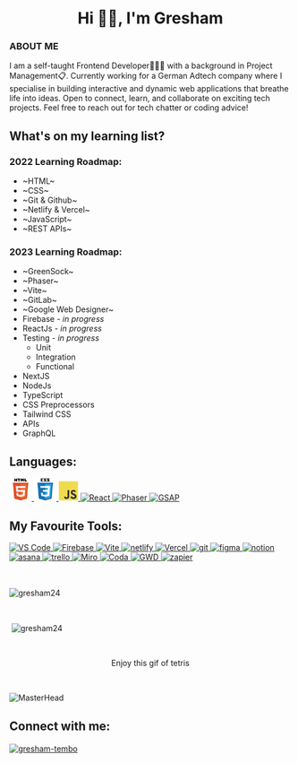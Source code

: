 <h1 align="center">Hi 👋🏾, I'm Gresham</h1>

### **ABOUT ME**

I am a self-taught Frontend Developer👨🏾‍💻 with a background in Project Management📋. Currently working for a German Adtech company where I specialise in building interactive and dynamic web applications that breathe life into ideas. Open to connect, learn, and collaborate on exciting tech projects. Feel free to reach out for tech chatter or coding advice!


## **What's on my learning list?**

### 2022 Learning Roadmap:

- ~HTML~
- ~CSS~
- ~Git & Github~
- ~Netlify & Vercel~
- ~JavaScript~
- ~REST APIs~

### 2023 Learning Roadmap:

- ~GreenSock~ 
- ~Phaser~
- ~Vite~
- ~GitLab~
- ~Google Web Designer~
- Firebase - _in progress_
- ReactJs - _in progress_
- Testing - _in progress_
   - Unit
   - Integration 
   - Functional
- NextJS
- NodeJs
- TypeScript
- CSS Preprocessors
- Tailwind CSS
- APIs
- GraphQL

<!--
### **Random Fun fact:**

I'm a YouTube certified self-taught heart surgeon🩺 

<br />  -->


## **Languages:**

<p align="left"> 
<a href="https://www.w3.org/html/" target="_blank" rel="noreferrer"> <img src="https://raw.githubusercontent.com/devicons/devicon/master/icons/html5/html5-original-wordmark.svg" alt="html5" width="40" height="40"/> </a> 
   <a href="https://www.w3schools.com/css/" target="_blank" rel="noreferrer"> <img src="https://raw.githubusercontent.com/devicons/devicon/master/icons/css3/css3-original-wordmark.svg" alt="css3" width="40" height="40"/> </a> 
   <a href="https://developer.mozilla.org/en-US/docs/Web/JavaScript" target="_blank" rel="noreferrer"> <img src="https://raw.githubusercontent.com/devicons/devicon/master/icons/javascript/javascript-original.svg" alt="javascript" width="35" height="35"/> </a> 
   <a href="https://react.dev/" target="_blank" rel="noreferrer"> <img src="https://www.vectorlogo.zone/logos/reactjs/reactjs-icon.svg" alt="React" width="40" height="40"/> </a> 
   <a href="https://phaser.io/" target="_blank" rel="noreferrer"> <img src="https://www.vectorlogo.zone/logos/phaserio/phaserio-icon.svg" alt="Phaser" width="50" height="50"/> </a> 
   <a href="https://greensock.com/gsap/" target="_blank" rel="noreferrer"> <img src="https://vectorwiki.com/images/vvUne__gsap-greensock.svg" alt="GSAP" width="45" height="45"/> </a> 
</p>

## **My Favourite Tools:**

<p align="left"> 
   <a href="https://code.visualstudio.com/" target="_blank" rel="noreferrer"> <img src="https://www.vectorlogo.zone/logos/visualstudio_code/visualstudio_code-icon.svg" alt="VS Code" width="40" height="40"/> </a>
   <a href="https://firebase.google.com/" target="_blank" rel="noreferrer"> <img src="https://www.vectorlogo.zone/logos/firebase/firebase-icon.svg" alt="Firebase" width="40" height="40"/> </a> 
   <a href="https://vitejs.dev/" target="_blank" rel="noreferrer"> <img src="https://vectorwiki.com/images/bjlcA__vitejs.svg" alt="Vite" width="40" height="40"/> </a>
   <a href="https://www.netlify.com/" target="_blank" rel="noreferrer"> <img src="https://www.vectorlogo.zone/logos/netlify/netlify-icon.svg" alt="netlify" width="40" height="40"/> </a> 
   <a href="https://vercel.com/" target="_blank" rel="noreferrer"> <img src="https://logovtor.com/wp-content/uploads/2020/10/vercel-inc-logo-vector.png" alt="Vercel" width="60" height="40"/> </a>
   <a href="https://git-scm.com/" target="_blank" rel="noreferrer"> <img src="https://www.vectorlogo.zone/logos/git-scm/git-scm-icon.svg" alt="git" width="40" height="40"/> </a> 
   <a href="https://www.figma.com/" target="_blank" rel="noreferrer"> <img src="https://www.vectorlogo.zone/logos/figma/figma-icon.svg" alt="figma" width="40" height="40"/> </a> 
   <a href="https://www.notion.so/" target="_blank" rel="noreferrer"> <img src="https://cdn.worldvectorlogo.com/logos/notion-1-1.svg" alt="notion" width="40" height="40"/> </a> 
   <a href="https://asana.com/" target="_blank" rel="noreferrer"> <img src="https://vectorwiki.com/images/INEAy__asana.svg" alt="asana" width="40" height="40"/> </a> 
   <a href="https://trello.com/en" target="_blank" rel="noreferrer"> <img src="https://www.vectorlogo.zone/logos/trello/trello-tile.svg" alt="trello" width="40" height="40"/> </a>
   <a href="https://miro.com/" target="_blank" rel="noreferrer"> <img src="https://vectorwiki.com/images/cp1qJ__miro.svg" alt="Miro" width="40" height="40"/> </a>
   <a href="https://coda.io/" target="_blank" rel="noreferrer"> <img src="https://www.logo.wine/a/logo/Coda.io/Coda.io-Logo.wine.svg" alt="Coda" width="50" height="50"/> </a>
   <a href="https://webdesigner.withgoogle.com/" target="_blank" rel="noreferrer"> <img src="https://vectorwiki.com/images/ZpYtC__google-web-designer.svg" alt="GWD" width="40" height="40"/> </a>
   <a href="https://zapier.com" target="_blank" rel="noreferrer"> <img src="https://www.vectorlogo.zone/logos/zapier/zapier-icon.svg" alt="zapier" width="40" height="40"/> </a> 
</p>

<br />

<p display="block"><img align="center" src="https://github-readme-streak-stats.herokuapp.com/?user=gresham24&" alt="gresham24" /></p> 

<br />

<p>&nbsp;<img align="center" src="https://github-readme-stats.vercel.app/api?username=gresham24&show_icons=true&locale=en" alt="gresham24" /></p> 


<br />

<p align="center">Enjoy this gif of tetris</p> <br /> 

![MasterHead](http://1.bp.blogspot.com/-ybg7ac1b-po/U5NutkaHFAI/AAAAAAAAALI/wUaCpWsyBrc/s1600/Tetris+mov.gif)


## **Connect with me:**

<p align="left">
<a href="https://linkedin.com/in/gresham-tembo" target="blank"><img align="center" src="https://raw.githubusercontent.com/rahuldkjain/github-profile-readme-generator/master/src/images/icons/Social/linked-in-alt.svg" alt="gresham-tembo" height="30" width="40" /></a>
</p>

<br />
